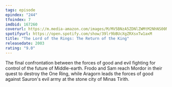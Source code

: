 ```yaml
---
tags: episode
epindex: "244"
tfoindex: 7
imdbid: 167260
coverurl: https://m.media-amazon.com/images/M/MV5BNzA5ZDNlZWMtM2NhNS00NDJjLTk4NDItYTRmY2EwMWZlMTY3XkEyXkFqcGdeQXVyNzkwMjQ5NzM@._V1_SY300_CR0,0,202,300_.jpg
spotifyurl: https://open.spotify.com/show/39lr9bBUcXgZRXsxTw1axM
title: "The Lord of the Rings: The Return of the King"
releasedate: 2003
rating: "9.0"
---
```


The final confrontation between the forces of good and evil fighting for control of the future of Middle-earth. Frodo and Sam reach Mordor in their quest to destroy the One Ring, while Aragorn leads the forces of good against Sauron's evil army at the stone city of Minas Tirith.